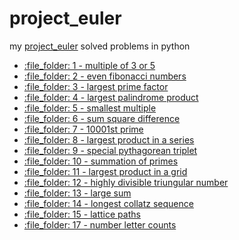 # project_euler

my <a href="https://projecteuler.net/archives">project_euler</a> solved problems in python

<ul>
	<li>
		<a href="https://github.com/sorecauadrian/project_euler/tree/master/1">
                    :file_folder: 1 - multiple of 3 or 5
                </a>
        </li>
        <li>
		<a href="https://github.com/sorecauadrian/project_euler/tree/master/2">
                    :file_folder: 2 - even fibonacci numbers
                </a>
        </li>
        <li>
		<a href="https://github.com/sorecauadrian/project_euler/tree/master/3">
                    :file_folder: 3 - largest prime factor
                </a>
        </li>
        <li>
		<a href="https://github.com/sorecauadrian/project_euler/tree/master/4">
                    :file_folder: 4 - largest palindrome product
                </a>
        </li>
        <li>
		<a href="https://github.com/sorecauadrian/project_euler/tree/master/5">
                    :file_folder: 5 - smallest multiple
                </a>
        </li>
        <li>
		<a href="https://github.com/sorecauadrian/project_euler/tree/master/6">
                    :file_folder: 6 - sum square difference
                </a>
        </li>
        <li>
		<a href="https://github.com/sorecauadrian/project_euler/tree/master/7">
                    :file_folder: 7 - 10001st prime
                </a>
        </li>
        <li>
		<a href="https://github.com/sorecauadrian/project_euler/tree/master/8">
                    :file_folder: 8 - largest product in a series
                </a>
        </li>
        <li>
		<a href="https://github.com/sorecauadrian/project_euler/tree/master/9">
                    :file_folder: 9 - special pythagorean triplet
                </a>
        </li>
        <li>
		<a href="https://github.com/sorecauadrian/project_euler/tree/master/10">
                    :file_folder: 10 - summation of primes
                </a>
        </li>
        <li>
		<a href="https://github.com/sorecauadrian/project_euler/tree/master/11">
                    :file_folder: 11 - largest product in a grid
                </a>
        </li>
        <li>
		<a href="https://github.com/sorecauadrian/project_euler/tree/master/12">
                    :file_folder: 12 - highly divisible triungular number
                </a>
        </li>
        <li>
		<a href="https://github.com/sorecauadrian/project_euler/tree/master/13">
                    :file_folder: 13 - large sum
                </a>
        </li>
        <li>
		<a href="https://github.com/sorecauadrian/project_euler/tree/master/14">
                    :file_folder: 14 - longest collatz sequence
                </a>
        </li>
        <li>
		<a href="https://github.com/sorecauadrian/project_euler/tree/master/15">
                    :file_folder: 15 - lattice paths
                </a>
        </li>
        <li>
		<a href="https://github.com/sorecauadrian/project_euler/tree/master/17">
                    :file_folder: 17 - number letter counts
                </a>
        </li>
</ul

